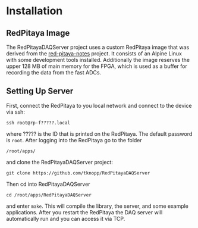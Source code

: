 # Installation

## RedPitaya Image

The RedPitayaDAQServer project uses a custom RedPitaya image that was derived from the [red-pitaya-notes](https://github.com/pavel-demin/red-pitaya-notes) project. It consists of an Alpine Linux with some development tools installed. Additionally the image reserves the upper 128 MB of main memory for the FPGA, which is used as a buffer for recording the data from the fast ADCs.

## Setting Up Server

First, connect the RedPitaya to you local network and connect to the device via ssh:
```
ssh root@rp-f?????.local
```
where ????? is the ID that is printed on the RedPitaya. The default password is `root`.
After logging into the RedPitaya go to the folder
```
/root/apps/
```
and clone the RedPitayaDAQServer project:
```
git clone https://github.com/tknopp/RedPitayaDAQServer
```
Then cd into RedPitayaDAQServer
```
cd /root/apps/RedPitayaDAQServer
```
and enter `make`. This will compile the library, the server, and some example applications. After you restart the RedPitaya the DAQ server will automatically run and you can access it via TCP.

